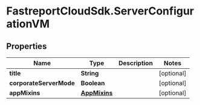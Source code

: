 # FastreportCloudSdk.ServerConfigurationVM

## Properties

Name | Type | Description | Notes
------------ | ------------- | ------------- | -------------
**title** | **String** |  | [optional] 
**corporateServerMode** | **Boolean** |  | [optional] 
**appMixins** | [**AppMixins**](AppMixins.md) |  | [optional] 


